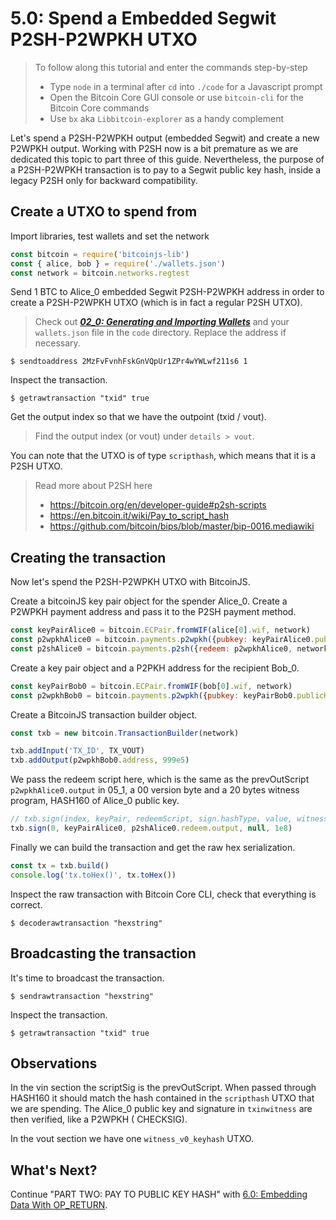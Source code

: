 # 5.0: Spend a Embedded Segwit P2SH-P2WPKH UTXO

> To follow along this tutorial and enter the commands step-by-step
> * Type `node` in a terminal after `cd` into `./code` for a Javascript prompt
> * Open the Bitcoin Core GUI console or use `bitcoin-cli` for the Bitcoin Core commands
> * Use `bx` aka `Libbitcoin-explorer` as a handy complement 

Let's spend a P2SH-P2WPKH output (embedded Segwit) and create a new P2WPKH output.
Working with P2SH now is a bit premature as we are dedicated this topic to part three of this guide.
Nevertheless, the purpose of a P2SH-P2WPKH transaction is to pay to a Segwit public key hash, inside a legacy P2SH only 
for backward compatibility. 


## Create a UTXO to spend from
 
Import libraries, test wallets and set the network
```javascript
const bitcoin = require('bitcoinjs-lib')
const { alice, bob } = require('./wallets.json')
const network = bitcoin.networks.regtest
```

Send 1 BTC to Alice_0 embedded Segwit P2SH-P2WPKH address in order to create a P2SH-P2WPKH UTXO (which is in fact a regular P2SH UTXO).
> Check out **_[02_0: Generating and Importing Wallets](02_0_Generating_and_Importing_Wallets.md)_** and your `wallets.json`
> file in the `code` directory. Replace the address if necessary.
```
$ sendtoaddress 2MzFvFvnhFskGnVQpUr1ZPr4wYWLwf211s6 1
```

Inspect the transaction. 
```
$ getrawtransaction "txid" true
```

Get the output index so that we have the outpoint (txid / vout).
> Find the output index (or vout) under `details > vout`.

You can note that the UTXO is of type `scripthash`, which means that it is a P2SH UTXO.
> Read more about P2SH here
> * https://bitcoin.org/en/developer-guide#p2sh-scripts
> * https://en.bitcoin.it/wiki/Pay_to_script_hash
> * https://github.com/bitcoin/bips/blob/master/bip-0016.mediawiki 


## Creating the transaction

Now let's spend the P2SH-P2WPKH UTXO with BitcoinJS.

Create a bitcoinJS key pair object for the spender Alice_0.
Create a P2WPKH payment address and pass it to the P2SH payment method.
```javascript
const keyPairAlice0 = bitcoin.ECPair.fromWIF(alice[0].wif, network)
const p2wpkhAlice0 = bitcoin.payments.p2wpkh({pubkey: keyPairAlice0.publicKey, network})
const p2shAlice0 = bitcoin.payments.p2sh({redeem: p2wpkhAlice0, network})
```

Create a key pair object and a P2PKH address for the recipient Bob_0.
```javascript
const keyPairBob0 = bitcoin.ECPair.fromWIF(bob[0].wif, network)
const p2wpkhBob0 = bitcoin.payments.p2wpkh({pubkey: keyPairBob0.publicKey, network})
```

Create a BitcoinJS transaction builder object.
```javascript
const txb = new bitcoin.TransactionBuilder(network)
```

```javascript
txb.addInput('TX_ID', TX_VOUT)
txb.addOutput(p2wpkhBob0.address, 999e5)
```

We pass the redeem script here, which is the same as the prevOutScript `p2wpkhAlice0.output` in 05_1, a 00 version byte 
and a 20 bytes witness program, HASH160 of Alice_0 public key.
```javascript
// txb.sign(index, keyPair, redeemScript, sign.hashType, value, witnessScript)
txb.sign(0, keyPairAlice0, p2shAlice0.redeem.output, null, 1e8)
```

Finally we can build the transaction and get the raw hex serialization.
```javascript
const tx = txb.build()
console.log('tx.toHex()', tx.toHex())
```

Inspect the raw transaction with Bitcoin Core CLI, check that everything is correct.
```
$ decoderawtransaction "hexstring"
```


## Broadcasting the transaction

It's time to broadcast the transaction. 
```
$ sendrawtransaction "hexstring"
```

Inspect the transaction.
```
$ getrawtransaction "txid" true
```


## Observations

In the vin section the scriptSig is the prevOutScript. When passed through HASH160 it should match the hash contained 
in the `scripthash` UTXO that we are spending. 
The Alice_0 public key and signature in `txinwitness` are then verified, like a P2WPKH (<signature> <pubkey> CHECKSIG).

In the vout section we have one `witness_v0_keyhash` UTXO. 


## What's Next?

Continue "PART TWO: PAY TO PUBLIC KEY HASH" with [6.0: Embedding Data With OP_RETURN](06_0_Embedding_Data_OP_RETURN.md).
